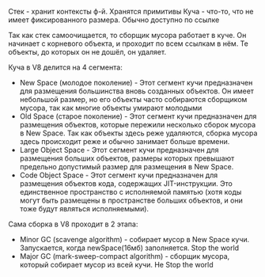 Стек - хранит контексты ф-й. Хранятся примитивы
Куча - что-то, что не имеет фиксированного размера. Обычно доступно по ссылке


Так как стек самоочищается, то сборщик мусора работает в куче. Он начинает с корневого объекта, и проходит по всем
ссылкам в нём. Те объекты, до которых он не дошёл, он удаляет.

Куча в V8 делится на 4 сегмента:
- New Space (молодое поколение) - Этот сегмент кучи предназначен для размещения большинства вновь созданных объектов. Он имеет небольшой размер, но его объекты часто собираются сборщиком мусора, так как многие объекты умирают молодыми
- Old Space (старое поколение) - Этот сегмент кучи предназначен для размещения объектов, которые пережили несколько сборок мусора в New Space. Так как объекты здесь реже удаляются, сборка мусора здесь происходит реже и обычно занимает больше времени.
- Large Object Space - Этот сегмент кучи предназначен для размещения больших объектов, размеры которых превышают предельно допустимый размер для размещения в New Space.
- Code Object Space - Этот сегмент кучи предназначен для размещения объектов кода, содержащих JIT-инструкции. Это единственное пространство с исполняемой памятью (хотя коды могут быть размещены в пространстве больших объектов, и они тоже будут являться исполняемыми).

Сама сборка в V8 проходит в 2 этапа:
- Minor GC (scavenge algorithm) - собирает мусор в New Space кучи. Запускается, когда newSpace(16мб) заполняется. Stop the world
- Major GC (mark-sweep-compact algorithm) - сборщик мусора, который собирает мусор из всей кучи. Не Stop the world